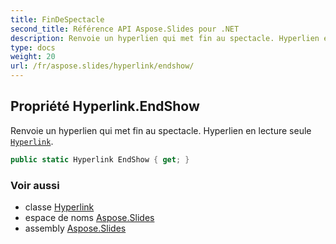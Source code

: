 ```yaml
---
title: FinDeSpectacle
second_title: Référence API Aspose.Slides pour .NET
description: Renvoie un hyperlien qui met fin au spectacle. Hyperlien en lecture seule aspose.slides/hyperlink.
type: docs
weight: 20
url: /fr/aspose.slides/hyperlink/endshow/
---
```


## Propriété Hyperlink.EndShow

Renvoie un hyperlien qui met fin au spectacle. Hyperlien en lecture seule [`Hyperlink`](../../hyperlink).

```csharp
public static Hyperlink EndShow { get; }
```

### Voir aussi

* classe [Hyperlink](../../hyperlink)
* espace de noms [Aspose.Slides](../../hyperlink)
* assembly [Aspose.Slides](../../../)

<!-- NE PAS MODIFIER : généré par xmldocmd pour Aspose.Slides.dll -->